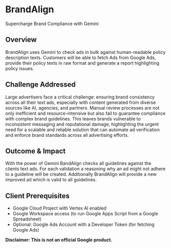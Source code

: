 <!--
Copyright 2024 Google LLC

Licensed under the Apache License, Version 2.0 (the "License");
you may not use this file except in compliance with the License.
You may obtain a copy of the License at

      http://www.apache.org/licenses/LICENSE-2.0

Unless required by applicable law or agreed to in writing, software
distributed under the License is distributed on an "AS IS" BASIS,
WITHOUT WARRANTIES OR CONDITIONS OF ANY KIND, either express or implied.
See the License for the specific language governing permissions and
limitations under the License.
-->

# BrandAlign

Supercharge Brand Compliance with Gemini

## Overview

BrandAlign uses Gemini to check ads in bulk against human-readable policy description texts. Customers will be able to fetch Ads from Google Ads, provide their policy texts in raw format and generate a report highlighting policy issues.

## Challenge Addressed

Large advertisers face a critical challenge: ensuring brand consistency across all their text ads, especially with content generated from diverse sources like AI, agencies, and partners. Manual review processes are not only inefficient and resource-intensive but also fail to guarantee compliance with complex brand guidelines. This leaves brands vulnerable to inconsistent messaging and reputational damage, highlighting the urgent need for a scalable and reliable solution that can automate ad verification and enforce brand standards across all advertising efforts.

## Outcome & Impact

With the power of Gemini BandAlign checks all guidelines against the clients text ads. For each validation a reasoning why an ad might not adhere to a guideline will be created. Additionally BrandAlign will provide a new improved ad which is valid to all guidelines.

## Client Prerequisites

- Google Cloud Project with Vertex AI enabled
- Google Workspace access (to run Google Apps Script from a Google Spreadsheet)
- Optional: Google Ads Account with a Developer Token (for fetching Google Ads)

**Disclaimer: This is not an official Google product.**

